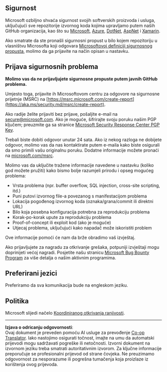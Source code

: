<!--
CO_OP_TRANSLATOR_METADATA:
{
  "original_hash": "6219479cf6fbf12caea739ca4564ca3f",
  "translation_date": "2025-10-20T22:40:43+00:00",
  "source_file": "SECURITY.md",
  "language_code": "hr"
}
-->
## Sigurnost

Microsoft ozbiljno shvaća sigurnost svojih softverskih proizvoda i usluga, uključujući sve repozitorije izvornog koda kojima upravljamo putem naših GitHub organizacija, kao što su [Microsoft](https://github.com/Microsoft), [Azure](https://github.com/Azure), [DotNet](https://github.com/dotnet), [AspNet](https://github.com/aspnet) i [Xamarin](https://github.com/xamarin).

Ako smatrate da ste pronašli sigurnosni propust u bilo kojem repozitoriju u vlasništvu Microsofta koji odgovara [Microsoftovoj definiciji sigurnosnog propusta](https://aka.ms/security.md/definition), molimo da ga prijavite na način opisan u nastavku.

## Prijava sigurnosnih problema

**Molimo vas da ne prijavljujete sigurnosne propuste putem javnih GitHub problema.**

Umjesto toga, prijavite ih Microsoftovom centru za odgovore na sigurnosne prijetnje (MSRC) na [https://msrc.microsoft.com/create-report](https://aka.ms/security.md/msrc/create-report).

Ako radije želite prijaviti bez prijave, pošaljite e-mail na [secure@microsoft.com](mailto:secure@microsoft.com). Ako je moguće, šifrirajte svoju poruku našim PGP ključem; preuzmite ga sa stranice [Microsoft Security Response Center PGP Key](https://aka.ms/security.md/msrc/pgp).

Trebali biste dobiti odgovor unutar 24 sata. Ako iz nekog razloga ne dobijete odgovor, molimo vas da nas kontaktirate putem e-maila kako biste osigurali da smo primili vašu originalnu poruku. Dodatne informacije možete pronaći na [microsoft.com/msrc](https://www.microsoft.com/msrc).

Molimo vas da uključite tražene informacije navedene u nastavku (koliko god možete pružiti) kako bismo bolje razumjeli prirodu i opseg mogućeg problema:

* Vrsta problema (npr. buffer overflow, SQL injection, cross-site scripting, itd.)
* Puni putovi izvornog file-a povezanog s manifestacijom problema
* Lokacija pogođenog izvornog koda (oznaka/grana/commit ili direktni URL)
* Bilo koja posebna konfiguracija potrebna za reprodukciju problema
* Korak-po-korak upute za reprodukciju problema
* Proof-of-concept ili exploit kod (ako je moguće)
* Utjecaj problema, uključujući kako napadač može iskoristiti problem

Ove informacije pomoći će nam da brže obradimo vaš izvještaj.

Ako prijavljujete za nagradu za otkrivanje grešaka, potpuniji izvještaji mogu doprinijeti većoj nagradi. Posjetite našu stranicu [Microsoft Bug Bounty Program](https://aka.ms/security.md/msrc/bounty) za više detalja o našim aktivnim programima.

## Preferirani jezici

Preferiramo da sva komunikacija bude na engleskom jeziku.

## Politika

Microsoft slijedi načelo [Koordiniranog otkrivanja ranjivosti](https://aka.ms/security.md/cvd).

---

**Izjava o odricanju odgovornosti**:  
Ovaj dokument je preveden pomoću AI usluge za prevođenje [Co-op Translator](https://github.com/Azure/co-op-translator). Iako nastojimo osigurati točnost, imajte na umu da automatski prijevodi mogu sadržavati pogreške ili netočnosti. Izvorni dokument na izvornom jeziku treba smatrati autoritativnim izvorom. Za ključne informacije preporučuje se profesionalni prijevod od strane čovjeka. Ne preuzimamo odgovornost za nesporazume ili pogrešna tumačenja koja proizlaze iz korištenja ovog prijevoda.